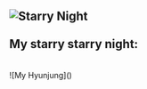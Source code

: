 ![Starry Night](https://upload.wikimedia.org/wikipedia/commons/thumb/e/ea/Van_Gogh_-_Starry_Night_-_Google_Art_Project.jpg/800px-Van_Gogh_-_Starry_Night_-_Google_Art_Project.jpg)
<br>
<br>
My starry starry night:
-----------------------
<br>
![My Hyunjung]()
